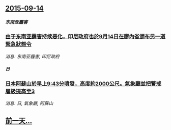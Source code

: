 ## [2015-09-14](/news/2015/09/14/index.md)

##### 东南亚霾害
### [由于东南亚霾害持续恶化，印尼政府也於9月14日在廖內省頒布另一道緊急狀態令 ](/news/2015/09/14/由于东南亚霾害持续恶化-印尼政府也於9月14日在廖內省頒布另一道緊急狀態令.md)
_消息: 东南亚霾害, 印尼政府_

##### 日
### [日本阿蘇山於早上9:43分噴發，高度約2000公尺。氣象廳並把警戒層級提高至3](/news/2015/09/14/日本阿蘇山於早上9-43分噴發-高度約2000公尺-氣象廳並把警戒層級提高至3.md)
_消息: 日, 氣象廳, 阿蘇山_

## [前一天...](/news/2015/09/13/index.md)

